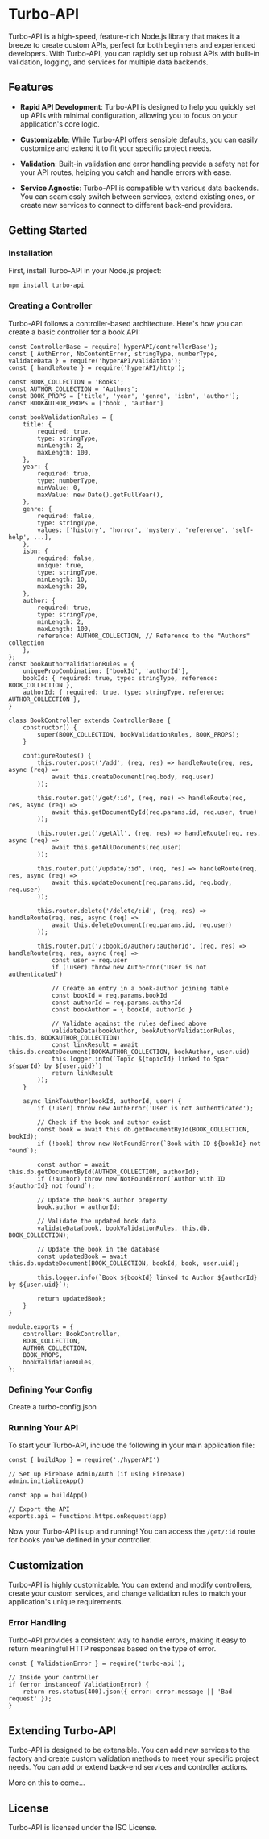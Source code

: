 # Turbo-API

Turbo-API is a high-speed, feature-rich Node.js library that makes it a breeze to create custom APIs, perfect for both beginners and experienced developers. With Turbo-API, you can rapidly set up robust APIs with built-in validation, logging, and services for multiple data backends.

## Features

-   **Rapid API Development**: Turbo-API is designed to help you quickly set up APIs with minimal configuration, allowing you to focus on your application's core logic.

-   **Customizable**: While Turbo-API offers sensible defaults, you can easily customize and extend it to fit your specific project needs.

-   **Validation**: Built-in validation and error handling provide a safety net for your API routes, helping you catch and handle errors with ease.

-   **Service Agnostic**: Turbo-API is compatible with various data backends. You can seamlessly switch between services, extend existing ones, or create new services to connect to different back-end providers.

## Getting Started

### Installation

First, install Turbo-API in your Node.js project:

`npm install turbo-api`

### Creating a Controller

Turbo-API follows a controller-based architecture. Here's how you can create a basic controller for a book API:

    const ControllerBase = require('hyperAPI/controllerBase');
    const { AuthError, NoContentError, stringType, numberType, validateData } = require('hyperAPI/validation');
    const { handleRoute } = require('hyperAPI/http');

    const BOOK_COLLECTION = 'Books';
    const AUTHOR_COLLECTION = 'Authors';
    const BOOK_PROPS = ['title', 'year', 'genre', 'isbn', 'author'];
    const BOOKAUTHOR_PROPS = ['book', 'author']

    const bookValidationRules = {
        title: {
            required: true,
            type: stringType,
            minLength: 2,
            maxLength: 100,
        },
        year: {
            required: true,
            type: numberType,
            minValue: 0,
            maxValue: new Date().getFullYear(),
        },
        genre: {
            required: false,
            type: stringType,
            values: ['history', 'horror', 'mystery', 'reference', 'self-help', ...],
        },
        isbn: {
            required: false,
            unique: true,
            type: stringType,
            minLength: 10,
            maxLength: 20,
        },
        author: {
            required: true,
            type: stringType,
            minLength: 2,
            maxLength: 100,
            reference: AUTHOR_COLLECTION, // Reference to the "Authors" collection
        },
    };
    const bookAuthorValidationRules = {
        uniquePropCombination: ['bookId', 'authorId'],
        bookId: { required: true, type: stringType, reference: BOOK_COLLECTION },
        authorId: { required: true, type: stringType, reference: AUTHOR_COLLECTION },
    }

    class BookController extends ControllerBase {
        constructor() {
            super(BOOK_COLLECTION, bookValidationRules, BOOK_PROPS);
        }

        configureRoutes() {
            this.router.post('/add', (req, res) => handleRoute(req, res, async (req) =>
                await this.createDocument(req.body, req.user)
            ));

            this.router.get('/get/:id', (req, res) => handleRoute(req, res, async (req) =>
                await this.getDocumentById(req.params.id, req.user, true)
            ));

            this.router.get('/getAll', (req, res) => handleRoute(req, res, async (req) =>
                await this.getAllDocuments(req.user)
            ));

            this.router.put('/update/:id', (req, res) => handleRoute(req, res, async (req) =>
                await this.updateDocument(req.params.id, req.body, req.user)
            ));

            this.router.delete('/delete/:id', (req, res) => handleRoute(req, res, async (req) =>
                await this.deleteDocument(req.params.id, req.user)
            ));

            this.router.put('/:bookId/author/:authorId', (req, res) => handleRoute(req, res, async (req) =>
                const user = req.user
                if (!user) throw new AuthError('User is not authenticated')

                // Create an entry in a book-author joining table
                const bookId = req.params.bookId
                const authorId = req.params.authorId
                const bookAuthor = { bookId, authorId }

                // Validate against the rules defined above
                validateData(bookAuthor, bookAuthorValidationRules, this.db, BOOKAUTHOR_COLLECTION)
                const linkResult = await this.db.createDocument(BOOKAUTHOR_COLLECTION, bookAuthor, user.uid)
                this.logger.info(`Topic ${topicId} linked to Spar ${sparId} by ${user.uid}`)
                return linkResult
            ));
        }

        async linkToAuthor(bookId, authorId, user) {
            if (!user) throw new AuthError('User is not authenticated');

            // Check if the book and author exist
            const book = await this.db.getDocumentById(BOOK_COLLECTION, bookId);
            if (!book) throw new NotFoundError(`Book with ID ${bookId} not found`);

            const author = await this.db.getDocumentById(AUTHOR_COLLECTION, authorId);
            if (!author) throw new NotFoundError(`Author with ID ${authorId} not found`);

            // Update the book's author property
            book.author = authorId;

            // Validate the updated book data
            validateData(book, bookValidationRules, this.db, BOOK_COLLECTION);

            // Update the book in the database
            const updatedBook = await this.db.updateDocument(BOOK_COLLECTION, bookId, book, user.uid);

            this.logger.info(`Book ${bookId} linked to Author ${authorId} by ${user.uid}`);

            return updatedBook;
        }
    }

    module.exports = {
        controller: BookController,
        BOOK_COLLECTION,
        AUTHOR_COLLECTION,
        BOOK_PROPS,
        bookValidationRules,
    };

### Defining Your Config

Create a turbo-config.json

### Running Your API

To start your Turbo-API, include the following in your main application file:

    const { buildApp } = require('./hyperAPI')

    // Set up Firebase Admin/Auth (if using Firebase)
    admin.initializeApp()

    const app = buildApp()

    // Export the API
    exports.api = functions.https.onRequest(app)

Now your Turbo-API is up and running! You can access the `/get/:id` route for books you've defined in your controller.

## Customization

Turbo-API is highly customizable. You can extend and modify controllers, create your custom services, and change validation rules to match your application's unique requirements.

### Error Handling

Turbo-API provides a consistent way to handle errors, making it easy to return meaningful HTTP responses based on the type of error.

    const { ValidationError } = require('turbo-api');

    // Inside your controller
    if (error instanceof ValidationError) {
        return res.status(400).json({ error: error.message || 'Bad request' });
    }

## Extending Turbo-API

Turbo-API is designed to be extensible. You can add new services to the factory and create custom validation methods to meet your specific project needs. You can add or extend back-end services and controller actions.

More on this to come...

## License

Turbo-API is licensed under the ISC License.
